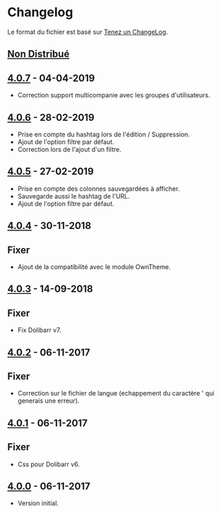 # Changelog
Le format du fichier est basé sur [Tenez un ChangeLog](http://keepachangelog.com/fr/1.0.0/).

## [Non Distribué]

## [4.0.7] - 04-04-2019
- Correction support multicompanie avec les groupes d'utilisateurs.

## [4.0.6] - 28-02-2019
- Prise en compte du hashtag lors de l'édition / Suppression.
- Ajout de l'option filtre par défaut.
- Correction lors de l'ajout d'un filtre.

## [4.0.5] - 27-02-2019
- Prise en compte des colonnes sauvegardées à afficher.
- Sauvegarde aussi le hashtag de l'URL.
- Ajout de l'option filtre par défaut.

## [4.0.4] - 30-11-2018

## Fixer
- Ajout de la compatibilité avec le module OwnTheme.

## [4.0.3] - 14-09-2018

## Fixer
- Fix Dolibarr v7.

## [4.0.2] - 06-11-2017

## Fixer
- Correction sur le fichier de langue (echappement du caractère ' qui generais une erreur).

## [4.0.1] - 06-11-2017

## Fixer
- Css pour Dolibarr v6.

## [4.0.0] - 06-11-2017
- Version initial.

[Non Distribué]: http://git.open-dsi.fr/dolibarr-extension/quicklist/compare/v4.0.7...HEAD
[4.0.7]: http://git.open-dsi.fr/dolibarr-extension/quicklist/commits/v4.0.7
[4.0.6]: http://git.open-dsi.fr/dolibarr-extension/quicklist/commits/v4.0.6
[4.0.5]: http://git.open-dsi.fr/dolibarr-extension/quicklist/commits/v4.0.5
[4.0.4]: http://git.open-dsi.fr/dolibarr-extension/quicklist/commits/v4.0.4
[4.0.3]: http://git.open-dsi.fr/dolibarr-extension/quicklist/commits/v4.0.3
[4.0.2]: http://git.open-dsi.fr/dolibarr-extension/quicklist/commits/v4.0.2
[4.0.1]: http://git.open-dsi.fr/dolibarr-extension/quicklist/commits/v4.0.1
[4.0.0]: http://git.open-dsi.fr/dolibarr-extension/quicklist/commits/v4.0.0
